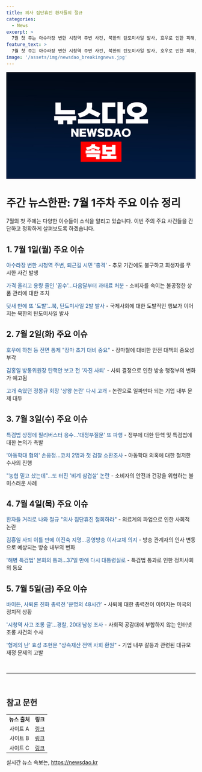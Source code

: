 ```yaml
---
title: 의사 집단휴진 환자들의 절규
categories:
  - News
excerpt: >
  7월 첫 주는 아수라장 변한 시청역 주변 사건, 북한의 탄도미사일 발사, 호우로 인한 피해, 김홍일 방통위원장의 탄핵안 보고 및 사퇴 등의 주요 이슈가 있었습니다. 또한 특검법 상정과 관련한 필리버스터 응수, 의사 집단휴진에 대한 환자들의 절규, 그리고 바이든의 사퇴론 진화 등이 눈에 띄는 사건들이었습니다. 이 뉴스 요약은 다음 주 토요일에 다시 찾아올 예정이니, 계속해서 <주간 뉴스한판>을 기대해주세요!
feature_text: >
  7월 첫 주는 아수라장 변한 시청역 주변 사건, 북한의 탄도미사일 발사, 호우로 인한 피해, 김홍일 방통위원장의 탄핵안 보고 및 사퇴 등의 주요 이슈가 있었습니다. 또한 특검법 상정과 관련한 필리버스터 응수, 의사 집단휴진에 대한 환자들의 절규, 그리고 바이든의 사퇴론 진화 등이 눈에 띄는 사건들이었습니다. 이 뉴스 요약은 다음 주 토요일에 다시 찾아올 예정이니, 계속해서 <주간 뉴스한판>을 기대해주세요!
image: '/assets/img/newsdao_breakingnews.jpg'
---
```


<p><img src="/assets/img/newsdao_breakingnews.jpg" alt="koreaapp 속보" /></p>

<h1>주간 뉴스한판: 7월 1주차 주요 이슈 정리</h1>

<p data-ke-size="size16">7월의 첫 주에는 다양한 이슈들이 소식을 알리고 있습니다. 이번 주의 주요 사건들을 간단하고 정확하게 살펴보도록 하겠습니다.</p>

<h2 data-ke-size="size26">1. 7월 1일(월) 주요 이슈</h2>

<p><span style="color: #1a5490;">아수라장 변한 시청역 주변, 퇴근길 시민 '충격'</span> - 추모 기간에도 불구하고 희생자를 무시한 사건 발생</p>

<p><span style="color: #1a5490;">가격 올리고 용량 줄인 '꼼수'…다음달부터 과태료 처분</span> - 소비자를 속이는 불공정한 상품 관리에 대한 조치</p>

<p><span style="color: #1a5490;">닷새 만에 또 '도발'…북, 탄도미사일 2발 발사</span> - 국제사회에 대한 도발적인 행보가 이어지는 북한의 탄도미사일 발사</p>

<h2 data-ke-size="size26">2. 7월 2일(화) 주요 이슈</h2>

<p><span style="color: #1a5490;">호우에 하천 등 전면 통제 "장마 초기 대비 중요"</span> - 장마철에 대비한 안전 대책의 중요성 부각</p>

<p><span style="color: #1a5490;">김홍일 방통위원장 탄핵안 보고 전 '자진 사퇴'</span> - 사퇴 결정으로 인한 방송 행정부의 변화가 예고됨</p>

<p><span style="color: #1a5490;">고개 숙였던 정몽규 회장 '상왕 논란' 다시 고개</span> - 논란으로 일파만파 되는 기업 내부 문제 대두</p>

<h2 data-ke-size="size26">3. 7월 3일(수) 주요 이슈</h2>

<p><span style="color: #1a5490;">특검법 상정에 필리버스터 응수…'대정부질문' 또 파행</span> - 정부에 대한 탄핵 및 특검법에 대한 논의가 촉발</p>

<p><span style="color: #1a5490;">'아동학대 혐의' 손웅정…코치 2명과 첫 검찰 소환조사</span> - 아동학대 의혹에 대한 철저한 수사의 진행</p>

<p><span style="color: #1a5490;">"농협 믿고 샀는데"…또 터진 '비계 삼겹살' 논란</span> - 소비자의 안전과 건강을 위협하는 불미스러운 사례</p>

<h2 data-ke-size="size26">4. 7월 4일(목) 주요 이슈</h2>

<p><span style="color: #1a5490;">환자들 거리로 나와 절규 "의사 집단휴진 철회하라"</span> - 의료계의 파업으로 인한 사회적 논란</p>

<p><span style="color: #1a5490;">김홍일 사퇴 이틀 만에 이진숙 지명…공영방송 이사교체 의지</span> - 방송 관계자의 인사 변동으로 예상되는 방송 내부의 변화</p>

<p><span style="color: #1a5490;">'해병 특검법' 본회의 통과…37일 만에 다시 대통령실로</span> - 특검법 통과로 인한 정치사회의 동요</p>

<h2 data-ke-size="size26">5. 7월 5일(금) 주요 이슈</h2>

<p><span style="color: #1a5490;">바이든, 사퇴론 진화 총력전 '운명의 48시간'</span> - 사퇴에 대한 총력전이 이어지는 미국의 정치적 상황</p>

<p><span style="color: #1a5490;">'시청역 사고 조롱 글'…경찰, 20대 남성 조사</span> - 사회적 공감대에 부합하지 않는 인터넷 조롱 사건의 수사</p>

<p><span style="color: #1a5490;">'형제의 난' 효성 조현문 "상속재산 전액 사회 환원"</span> - 기업 내부 갈등과 관련된 대규모 재정 문제의 고발</p>

<p data-ke-size="size16">&nbsp;</p>

<hr>

<p data-ke-size="size16">&nbsp;</p>

<h2 data-ke-size="size26">참고 문헌</h2>

<table>
<tbody>
<tr>
<td style="text-align: center; height: 17px;"><b>뉴스 출처</b></td>
<td style="text-align: center; height: 17px;"><b>링크</b></td>
</tr>
<tr>
<td style="text-align: center; height: 17px;">사이트 A</td>
<td style="text-align: center; height: 17px;"><a href="https://www.newsA.com">링크</a></td>
</tr>
<tr>
<td style="text-align: center; height: 17px;">사이트 B</td>
<td style="text-align: center; height: 17px;"><a href="https://www.newsB.com">링크</a></td>
</tr>
<tr>
<td style="text-align: center; height: 17px;">사이트 C</td>
<td style="text-align: center; height: 17px;"><a href="https://www.newsC.com">링크</a></td>
</tr>
</tbody>
</table>
실시간 뉴스 속보는, <a href="https://newsdao.kr" rel="dofollow">https://newsdao.kr</a>


